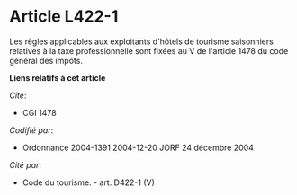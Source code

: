 # Article L422-1

Les règles applicables aux exploitants d'hôtels de tourisme saisonniers relatives à la taxe professionnelle sont fixées au V
de l'article 1478 du code général des impôts.

**Liens relatifs à cet article**

_Cite_:

  - CGI 1478

_Codifié par_:

  - Ordonnance 2004-1391 2004-12-20 JORF 24 décembre 2004

_Cité par_:

  - Code du tourisme. - art. D422-1 (V)
